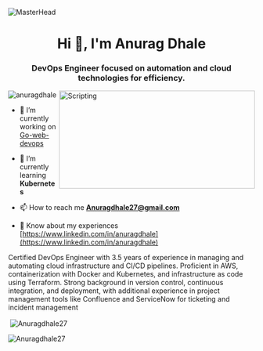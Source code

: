 ![MasterHead](https://cdn.dribbble.com/userupload/7725814/file/original-ad34e5a3d587a8a90b6586de67710225.gif)
<h1 align="center">Hi 👋, I'm Anurag Dhale</h1>
<h3 align="center">DevOps Engineer focused on automation and cloud technologies for efficiency.</h3>

<img align="right" alt="Scripting" width="400" height = "200" src="https://cdn.dribbble.com/userupload/7725640/file/original-a2b82ab8779ece4c49df3672f7753ccb.gif">

<p align="left"> <img src="https://komarev.com/ghpvc/?username=Anuragdhale27&label=Profile%20views&color=0e75b6&style=flat" alt="anuragdhale" /> </p>

- 🔭 I’m currently working on [Go-web-devops](https://github.com/Anuragdhale27/go-web-app-devops.git)

- 🌱 I’m currently learning **Kubernetes**
  
- 📫 How to reach me **Anuragdhale27@gmail.com**

- 📄 Know about my experiences [https://www.linkedin.com/in/anuragdhale](https://www.linkedin.com/in/anuragdhale)
  
<p> Certified DevOps Engineer with 3.5 years of experience in managing and automating cloud infrastructure and CI/CD pipelines. Proficient in AWS, containerization with Docker and Kubernetes, and infrastructure as code using Terraform. Strong background in version control, continuous integration, and deployment, with additional experience in project management tools like Confluence and ServiceNow for ticketing and incident management <p> 

<p>&nbsp;<img align="center" src="https://github-readme-stats.vercel.app/api?username=Anuragdhale27&show_icons=true&locale=en" alt="Anuragdhale27" /></p>

<p><img align="center" src="https://github-readme-streak-stats.herokuapp.com/?user=Anuragdhale27&" alt="Anuragdhale27" /></p>
